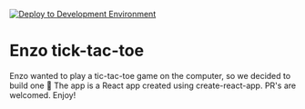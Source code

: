 [![Deploy to Development Environment](https://github.com/kaiosilveira/enzo-tick-tack-toe/actions/workflows/ci.yml/badge.svg)](https://github.com/kaiosilveira/enzo-tick-tack-toe/actions/workflows/ci.yml)

# Enzo tick-tac-toe

Enzo wanted to play a tic-tac-toe game on the computer, so we decided to build one 🤣
The app is a React app created using create-react-app.
PR's are welcomed.
Enjoy!
